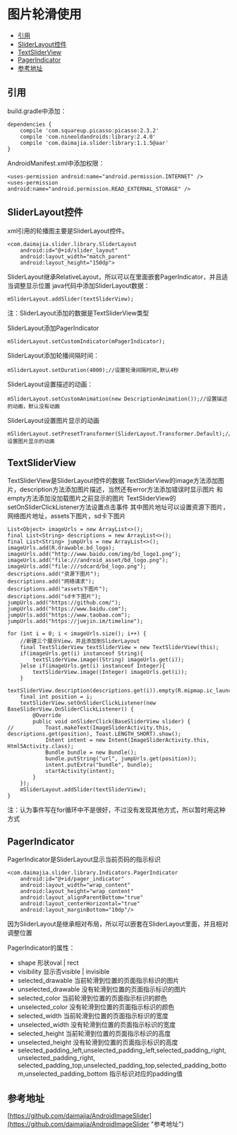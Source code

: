 # 图片轮滑使用

* [引用](#引用)
* [SliderLayout控件](#sliderlayout控件)
* [TextSliderView](#textsliderview)
* [PagerIndicator](#pagerindicator)
* [参考地址](#参考地址)


## 引用
build.gradle中添加：
```
dependencies {
    compile 'com.squareup.picasso:picasso:2.3.2'
    compile 'com.nineoldandroids:library:2.4.0'
    compile 'com.daimajia.slider:library:1.1.5@aar'
}
```
AndroidManifest.xml中添加权限：
```
<uses-permission android:name="android.permission.INTERNET" />
<uses-permission android:name="android.permission.READ_EXTERNAL_STORAGE" />
```


## SliderLayout控件
xml引用的轮播图主要是SliderLayout控件。
```
<com.daimajia.slider.library.SliderLayout
    android:id="@+id/slider_layout"
    android:layout_width="match_parent"
    android:layout_height="150dp">
```
SliderLayout继承RelativeLayout，所以可以在里面嵌套PagerIndicator，并且适当调整显示位置
java代码中添加SliderLayout数据：
```
mSliderLayout.addSlider(textSliderView);
```
注：SliderLayout添加的数据是TextSliderView类型

SliderLayout添加PagerIndicator
```
mSliderLayout.setCustomIndicator(mPagerIndicator);
```
SliderLayout添加轮播间隔时间：
```
mSliderLayout.setDuration(4000);//设置轮滑间隔时间,默认4秒
```
SliderLayout设置描述的动画：
```
mSliderLayout.setCustomAnimation(new DescriptionAnimation());//设置描述的动画，默认没有动画
```
SliderLayout设置图片显示的动画
```
mSliderLayout.setPresetTransformer(SliderLayout.Transformer.Default);//设置图片显示的动画
```


## TextSliderView
TextSliderView是SliderLayout控件的数据
TextSliderView的image方法添加图片，description方法添加图片描述，当然还有error方法添加错误时显示图片
和empty方法添加没加载图片之前显示的图片
TextSliderView的setOnSliderClickListener方法设置点击事件
其中图片地址可以设置资源下图片，网络图片地址，assets下图片，sd卡下图片
```
List<Object> imageUrls = new ArrayList<>();
final List<String> descriptions = new ArrayList<>();
final List<String> jumpUrls = new ArrayList<>();
imageUrls.add(R.drawable.bd_logo);
imageUrls.add("http://www.baidu.com/img/bd_logo1.png");
imageUrls.add("file:///android_asset/bd_logo.png");
imageUrls.add("file:///sdcard/bd_logo.png");
descriptions.add("资源下图片");
descriptions.add("网络请求");
descriptions.add("assets下图片");
descriptions.add("sd卡下图片");
jumpUrls.add("https://github.com/");
jumpUrls.add("https://www.baidu.com");
jumpUrls.add("https://www.taobao.com");
jumpUrls.add("https://juejin.im/timeline");

for (int i = 0; i < imageUrls.size(); i++) {
    //新建三个展示View，并且添加到SliderLayout
    final TextSliderView textSliderView = new TextSliderView(this);
    if(imageUrls.get(i) instanceof String){
        textSliderView.image((String) imageUrls.get(i));
    }else if(imageUrls.get(i) instanceof Integer){
        textSliderView.image((Integer) imageUrls.get(i));
    }
    textSliderView.description(descriptions.get(i)).empty(R.mipmap.ic_launcher).error(R.mipmap.ic_launcher);
    final int position = i;
    textSliderView.setOnSliderClickListener(new BaseSliderView.OnSliderClickListener() {
        @Override
        public void onSliderClick(BaseSliderView slider) {
//          Toast.makeText(ImageSliderActivity.this, descriptions.get(position), Toast.LENGTH_SHORT).show();
            Intent intent = new Intent(ImageSliderActivity.this, Html5Activity.class);
            Bundle bundle = new Bundle();
            bundle.putString("url", jumpUrls.get(position));
            intent.putExtra("bundle", bundle);
            startActivity(intent);
        }
    });
    mSliderLayout.addSlider(textSliderView);
}
```

注：认为事件写在for循环中不是很好，不过没有发现其他方式，所以暂时用这种方式


## PagerIndicator
PagerIndicator是SliderLayout显示当前页码的指示标识
```
<com.daimajia.slider.library.Indicators.PagerIndicator
    android:id="@+id/pager_indicator"
    android:layout_width="wrap_content"
    android:layout_height="wrap_content"
    android:layout_alignParentBottom="true"
    android:layout_centerHorizontal="true"
    android:layout_marginBottom="10dp"/>
```
因为SliderLayout是继承相对布局，所以可以嵌套在SliderLayout里面，并且相对调整位置

PagerIndicator的属性：
* shape   形状oval | rect
* visibility  显示否visible | invisible
* selected_drawable  当前轮滑到位置的页面指示标识的图片
* unselected_drawable 没有轮滑到位置的页面指示标识的图片
* selected_color 当前轮滑到位置的页面指示标识的颜色
* unselected_color 没有轮滑到位置的页面指示标识的颜色
* selected_width 当前轮滑到位置的页面指示标识的宽度
* unselected_width 没有轮滑到位置的页面指示标识的宽度
* selected_height 当前轮滑到位置的页面指示标识的高度
* unselected_height 没有轮滑到位置的页面指示标识的高度
* selected_padding_left,unselected_padding_left,selected_padding_right,unselected_padding_right,
selected_padding_top,unselected_padding_top,selected_padding_bottom,unselected_padding_bottom
指示标识对应的padding值


## 参考地址

[https://github.com/daimajia/AndroidImageSlider](https://github.com/daimajia/AndroidImageSlider "参考地址")



